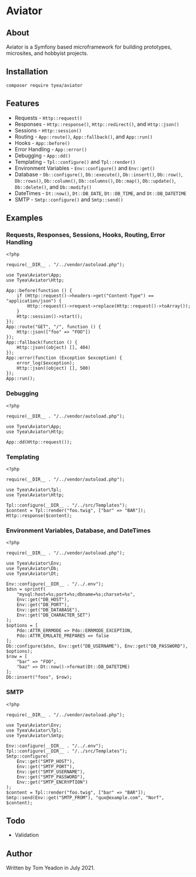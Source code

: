 # Aviator

## About

Aviator is a Symfony based microframework for building prototypes, microsites, and hobbyist projects.

## Installation

```
composer require tyea/aviator
```

## Features

* Requests - `Http::request()`
* Responses - `Http::response()`, `Http::redirect()`, and `Http::json()`
* Sessions - `Http::session()`
* Routing - `App::route()`, `App::fallback()`, and `App::run()`
* Hooks - `App::before()`
* Error Handling - `App::error()`
* Debugging - `App::dd()`
* Templating - `Tpl::configure()` and `Tpl::render()`
* Environment Variables - `Env::configure()` and `Env::get()`
* Database - `Db::configure()`, `Db::execute()`, `Db::insert()`, `Db::row()`, `Db::rows()`, `Db::column()`, `Db::columns()`, `Db::map()`, `Db::update()`, `Db::delete()`, and `Db::modify()`
* DateTimes - `Dt::now()`, `Dt::DB_DATE`, `Dt::DB_TIME`, and `Dt::DB_DATETIME`
* SMTP - `Smtp::configure()` and `Smtp::send()`

## Examples

### Requests, Responses, Sessions, Hooks, Routing, Error Handling

```
<?php

require(__DIR__ . "/../vendor/autoload.php");

use Tyea\Aviator\App;
use Tyea\Aviator\Http;

App::before(function () {
	if (Http::request()->headers->get("Content-Type") == "application/json") {
		Http::request()->request->replace(Http::request()->toArray());
	}
	Http::session()->start();
});
App::route("GET", "/", function () {
	Http::json(["foo" => "FOO"])
});
App::fallback(function () {
	Http::json((object) [], 404)
});
App::error(function (Exception $exception) {
	error_log($exception);
	Http::json((object) [], 500)
});
App::run();
```

### Debugging

```
<?php

require(__DIR__ . "/../vendor/autoload.php");

use Tyea\Aviator\App;
use Tyea\Aviator\Http;

App::dd(Http::request());
```

### Templating

```
<?php

require(__DIR__ . "/../vendor/autoload.php");

use Tyea\Aviator\Tpl;
use Tyea\Aviator\Http;

Tpl::configure(__DIR__ . "/../src/Templates");
$content = Tpl::render("foo.twig", ["bar" => "BAR"]);
Http::response($content);
```

### Environment Variables, Database, and DateTimes

```
<?php

require(__DIR__ . "/../vendor/autoload.php");

use Tyea\Aviator\Env;
use Tyea\Aviator\Db;
use Tyea\Aviator\Dt;

Env::configure(__DIR__ . "/../.env");
$dsn = sprintf(
	"mysql:host=%s;port=%s;dbname=%s;charset=%s",
	Env::get("DB_HOST"),
	Env::get("DB_PORT"),
	Env::get("DB_DATABASE"),
	Env::get("DB_CHARACTER_SET")
);
$options = [
	Pdo::ATTR_ERRMODE => Pdo::ERRMODE_EXCEPTION,
	Pdo::ATTR_EMULATE_PREPARES => false
];
Db::configure($dsn, Env::get("DB_USERNAME"), Env::get("DB_PASSWORD"), $options);
$row = [
	"bar" => "FOO",
	"baz" => Dt::now()->format(Dt::DB_DATETIME)
];
Db::insert("foos", $row);
```

### SMTP

```
<?php

require(__DIR__ . "/../vendor/autoload.php");

use Tyea\Aviator\Env;
use Tyea\Aviator\Tpl;
use Tyea\Aviator\Smtp;

Env::configure(__DIR__ . "/../.env");
Tpl::configure(__DIR__ . "/../src/Templates");
Smtp::configure(
	Env::get("SMTP_HOST"),
	Env::get("SMTP_PORT"),
	Env::get("SMTP_USERNAME"),
	Env::get("SMTP_PASSWORD"),
	Env::get("SMTP_ENCRYPTION")
);
$content = Tpl::render("foo.twig", ["bar" => "BAR"]);
Smtp::send(Env::get("SMTP_FROM"), "qux@example.com", "Norf", $content);
```

## Todo

* Validation

## Author

Written by Tom Yeadon in July 2021.
